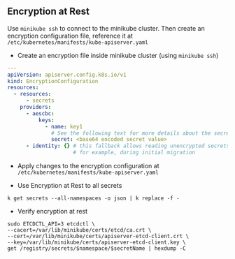 ## Encryption at Rest

Use `minikube ssh` to connect to the minikube cluster. Then create an encryption configuration file, reference it at `/etc/kubernetes/manifests/kube-apiserver.yaml`

- Create an encryption file inside minikube cluster (using `minikube ssh`)

```yml
---
apiVersion: apiserver.config.k8s.io/v1
kind: EncryptionConfiguration
resources:
  - resources:
      - secrets
    providers:
      - aescbc:
          keys:
            - name: key1
              # See the following text for more details about the secret value
              secret: <base64 encoded secret value>
      - identity: {} # this fallback allows reading unencrypted secrets;
                     # for example, during initial migration
```

- Apply changes to the encryption configuration at `/etc/kubernetes/manifests/kube-apiserver.yaml`

- Use Encryption at Rest to all secrets

```
k get secrets --all-namespaces -o json | k replace -f -
```

- Verify encryption at rest

```
sudo ETCDCTL_API=3 etcdctl \
--cacert=/var/lib/minikube/certs/etcd/ca.crt \
--cert=/var/lib/minikube/certs/apiserver-etcd-client.crt \
--key=/var/lib/minikube/certs/apiserver-etcd-client.key \
get /registry/secrets/$namespace/$secretName | hexdump -C
```
